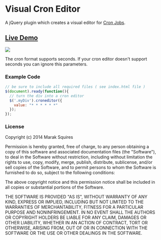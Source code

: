 <h1>Visual Cron Editor</h1>

A jQuery plugin which creates a visual editor for [Cron Jobs](http://en.wikipedia.org/wiki/Cron).

<h2><a href="http://marak.com/cron-editor/">Live Demo</a></h2>

<img src="http://i.imgur.com/eakjYL3.png"></img>

The cron format supports seconds. If your cron editor doesn't support seconds you can ignore this parameters.


<h3>Example Code</h3>

``` js
// be sure to include all required files ( see index.html file )
$(document).ready(function(){
  // turn the div into a cron editor
  $('.myDiv').croneditor({
    value: "* * * * * *"
  });
});
```

<h3>License</h3>

Copyright (c) 2014 Marak Squires

Permission is hereby granted, free of charge, to any person obtaining a copy
of this software and associated documentation files (the "Software"), to deal
in the Software without restriction, including without limitation the rights
to use, copy, modify, merge, publish, distribute, sublicense, and/or sell
copies of the Software, and to permit persons to whom the Software is
furnished to do so, subject to the following conditions:

The above copyright notice and this permission notice shall be included in
all copies or substantial portions of the Software.

THE SOFTWARE IS PROVIDED "AS IS", WITHOUT WARRANTY OF ANY KIND, EXPRESS OR
IMPLIED, INCLUDING BUT NOT LIMITED TO THE WARRANTIES OF MERCHANTABILITY,
FITNESS FOR A PARTICULAR PURPOSE AND NONINFRINGEMENT. IN NO EVENT SHALL THE
AUTHORS OR COPYRIGHT HOLDERS BE LIABLE FOR ANY CLAIM, DAMAGES OR OTHER
LIABILITY, WHETHER IN AN ACTION OF CONTRACT, TORT OR OTHERWISE, ARISING FROM,
OUT OF OR IN CONNECTION WITH THE SOFTWARE OR THE USE OR OTHER DEALINGS IN
THE SOFTWARE.